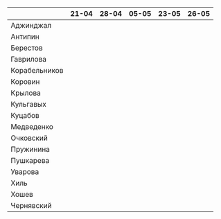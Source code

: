 |               	| 21-04	| 28-04	| 05-05	|23-05  | 26-05	|
|---------------	|-----	|-----	|----	  |---- 	|---- 	|
| Аджинджал     	|     	|     	|   	  |   	  |     	|
| Антипин       	|     	|     	|   	  |   	  |     	|
| Берестов      	|     	|     	|   	  |   	  |     	|
| Гаврилова     	|     	|     	|   	  |   	  |     	|
| Корабельников 	|     	|     	|   	  |   	  |     	|
| Коровин       	|     	|     	|   	  |     	|     	|
| Крылова       	|     	|     	|   	  |     	|     	|
| Кульгавых     	|     	|     	|   	  |     	|     	|
| Куцабов       	|     	|     	|   	  |   	  |     	|
| Медведенко    	|     	|     	|   	  |   	  |     	|
| Очковский     	|     	|     	|   	  |   	  |     	|
| Пружинина     	|     	|     	|   	  |   	  |     	|
| Пушкарева     	|     	|     	|   	  |   	  |     	|
| Уварова       	|     	|     	|   	  |   	  |     	|
| Хиль          	|     	|     	|   	  |   	  |     	|
| Хошев         	|     	|     	|   	  |   	  |      	|
| Чернявский    	|     	|     	|   	  |   	  |     	|

